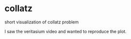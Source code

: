 # collatz
short visualization of collatz problem

I saw the veritasium video and wanted to reproduce the plot.
